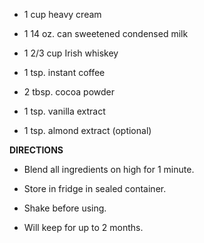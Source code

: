 -   1 cup heavy cream

-   1 14 oz. can sweetened condensed milk

-   1 2/3 cup Irish whiskey

-   1 tsp. instant coffee

-   2 tbsp. cocoa powder

-   1 tsp. vanilla extract

-   1 tsp. almond extract (optional)

**DIRECTIONS**

-   Blend all ingredients on high for 1 minute.

-   Store in fridge in sealed container.

-   Shake before using.

-   Will keep for up to 2 months.
